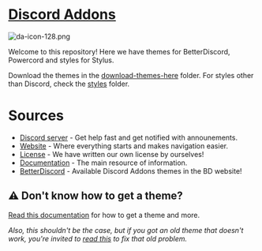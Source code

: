 # [Discord Addons](https://discord-addons.github.io/main)

![da-icon-128.png](https://user-images.githubusercontent.com/87938141/128053815-82893338-c843-4b98-86ff-f8f3aee76fb2.png)

Welcome to this repository! Here we have themes for BetterDiscord, Powercord and styles for Stylus.

Download the themes in the [download-themes-here](https://github.com/discord-addons/discord-addons/tree/master/download-themes-here) folder. For styles other than Discord, check the [styles](https://github.com/discord-addons/discord-addons/tree/master/styles) folder.

# Sources

- [Discord server](https://discord.gg/g9heA3p6WW) - Get help fast and get notified with announements.
- [Website](https://discord-addons.github.io/main) - Where everything starts and makes navigation easier.
- [License](https://github.com/discord-addons/discord-addons/blob/master/LICENSE.md) - We have written our own license by ourselves!
- [Documentation](https://8io.gitbook.io/discord-addons/) - The main resource of information.
- [BetterDiscord](https://betterdiscord.app/developer/discord-addons) - Available Discord Addons themes in the BD website!

## ⚠ Don't know how to get a theme?

[Read this documentation](https://8io.gitbook.io/discord-addons/get-a-theme/download-a-theme) for how to get a theme and more.

*Also, this shouldn't be the case, but if you got an old theme that doesn't work, you're invited to [read this](https://8io.gitbook.io/discord-addons/outdated-themes/update-an-outdated-theme) to fix that old problem.*
